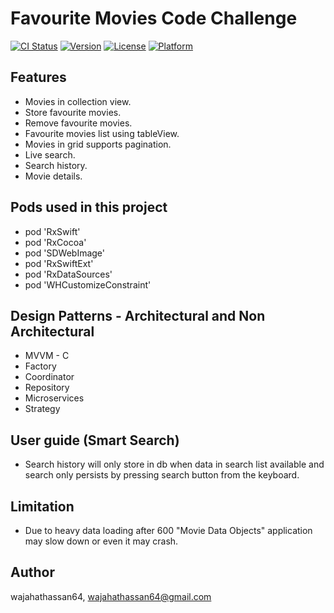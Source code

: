 # Favourite Movies Code Challenge

[![CI Status](https://img.shields.io/travis/wajahathassan64/WHCustomizeConstraint.svg?style=flat)](https://travis-ci.org/wajahathassan64/WHCustomizeConstraint)
[![Version](https://img.shields.io/cocoapods/v/WHCustomizeConstraint.svg?style=flat)](https://cocoapods.org/pods/WHCustomizeConstraint)
[![License](https://img.shields.io/cocoapods/l/WHCustomizeConstraint.svg?style=flat)](https://cocoapods.org/pods/WHCustomizeConstraint)
[![Platform](https://img.shields.io/cocoapods/p/WHCustomizeConstraint.svg?style=flat)](https://cocoapods.org/pods/WHCustomizeConstraint)


## Features
<ul>
<li>Movies in collection view.</li>
<li>Store favourite movies.</li>
<li>Remove favourite movies.</li>
<li>Favourite movies list using tableView.</li>
<li>Movies in grid supports pagination.</li>
<li>Live search.</li>
<li>Search history.</li>
<li>Movie details.</li>
</ul>

## Pods used in this project

<ul>
<li>pod 'RxSwift'</li>
<li>pod 'RxCocoa'</li>
<li>pod 'SDWebImage'</li>
<li>pod 'RxSwiftExt'</li>
<li>pod 'RxDataSources'</li>
<li> pod 'WHCustomizeConstraint'</li>
</ul>

## Design Patterns - Architectural and Non Architectural

<ul>
<li>MVVM - C</li>
<li>Factory</li>
<li>Coordinator</li>
<li>Repository</li>
<li>Microservices</li>
<li>Strategy</li>
</ul>

## User guide (Smart Search)

<ul>
<li>Search history will only store in db when data in search list available and search only persists by pressing search button from the keyboard.</li>
</ul>

## Limitation

<ul>
<li>Due to heavy data loading after 600 "Movie Data Objects" application may slow down or even it may crash.</li>
</ul>

## Author

wajahathassan64, wajahathassan64@gmail.com
